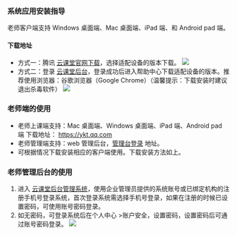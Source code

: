 ﻿### 系统应用安装指导

老师客户端支持 Windows 桌面端、Mac 桌面端、iPad 端、和 Android pad 端。
#### 下载地址
- 方式一：腾讯 [云课堂官网下载](https://ykt.qq.com)，选择适配设备的版本下载。
![](https://main.qcloudimg.com/raw/c2ba88bb3b65bdc1fbd09fd75def1aa7.png)
- 方式二：登录 [云课堂后台](https://xkt.campus.qq.com)，登录成功后进入帮助中心下载适配设备的版本。推荐使用浏览器：谷歌浏览器（Google Chrome）（温馨提示：下载安装时建议退出杀毒软件）
![](https://main.qcloudimg.com/raw/09f2ce2cef2ac2971918e139b72d05ca.png)

### 老师端的使用

- 老师上课端支持：Mac 桌面端、Windows 桌面端、iPad 端、Android pad 端
下载地址： https://ykt.qq.com
- 老师管理端支持：web 管理后台，[管理台登录](https://xkt.campus.qq.com) 地址。
- 可根据情况下载安装相应的客户端使用。下载安装方法如上。

### 老师管理后台的使用

1. 进入 [云课堂后台管理系统](https://xkt.campus.qq.com)，使用企业管理员提供的系统账号或已绑定机构的注册手机号登录系统，首次登录系统需选择手机号登录，如果在注册的时候已设置密码，可使用账号密码登录。
2. 如无密码，可登录系统后在个人中心 >账户安全，设置密码，设置密码后可通过账号密码登录。
![](https://main.qcloudimg.com/raw/8dd8f7bc7ee2729109e6e212d2c52784.png)